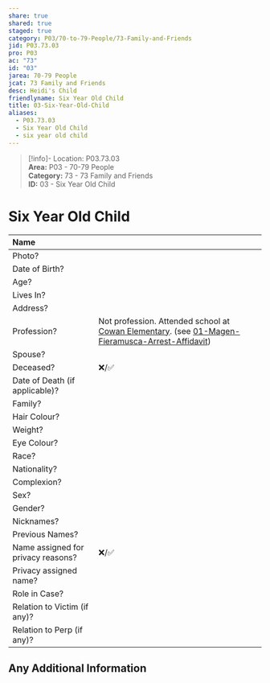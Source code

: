 ```yaml
---  
share: true  
shared: true  
staged: true  
category: P03/70-to-79-People/73-Family-and-Friends  
jid: P03.73.03  
pro: P03  
ac: "73"  
id: "03"  
jarea: 70-79 People  
jcat: 73 Family and Friends  
desc: Heidi's Child  
friendlyname: Six Year Old Child  
title: 03-Six-Year-Old-Child  
aliases:  
  - P03.73.03  
  - Six Year Old Child  
  - six year old child  
---  
```

  
>[!info]- Location: P03.73.03  
>**Area:** P03 - 70-79 People  
>**Category:** 73 - 73 Family and Friends  
>**ID:** 03 - Six Year Old Child  
  
# Six Year Old Child  
  
  
| Name                               |            |  
|:---------------------------------- |:---------- |  
| Photo?                             | |  
| Date of Birth?                     |            |  
| Age?                               |            |  
| Lives In?                          |            |  
| Address?                           |            |  
| Profession?                        | Not profession. Attended school at [Cowan Elementary](../../50-to-59-Investigation/52-Key-Locations/02-Cowan-Elementary.md). (see [01-Magen-Fieramusca-Arrest-Affidavit](../../20-to-29-Case-Files/21-File-Notes/02-Magen-Fieramusca-Arrest-Affidavit.md##%5Ero2v3))            |  
| Spouse?                            |            |  
| Deceased?                          | ❌/✅      |  
| Date of Death (if applicable)?     |            |  
| Family?                            |            |  
| Hair Colour?                       |            |  
| Weight?                            |            |  
| Eye Colour?                        |            |  
| Race?                              |            |  
| Nationality?                       |            |  
| Complexion?                        |            |  
| Sex?                               |            |  
| Gender?                                   |            |  
| Nicknames?                         |            |  
| Previous Names?                    |            |  
| Name assigned for privacy reasons? | ❌/✅      |  
| Privacy assigned name?             |            |  
| Role in Case?                      |            |  
| Relation to Victim (if any)?       |            |  
| Relation to Perp (if any)?         |            |  
  
## Any Additional Information